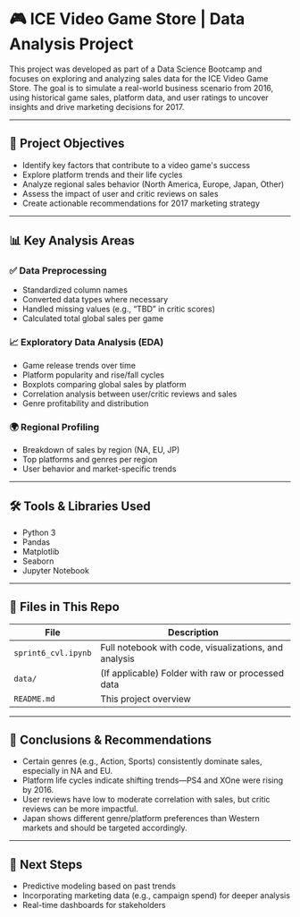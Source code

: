 # 🎮 ICE Video Game Store | Data Analysis Project

This project was developed as part of a Data Science Bootcamp and focuses on exploring and analyzing sales data for the ICE Video Game Store. The goal is to simulate a real-world business scenario from 2016, using historical game sales, platform data, and user ratings to uncover insights and drive marketing decisions for 2017.

---

## 📌 Project Objectives

- Identify key factors that contribute to a video game's success
- Explore platform trends and their life cycles
- Analyze regional sales behavior (North America, Europe, Japan, Other)
- Assess the impact of user and critic reviews on sales
- Create actionable recommendations for 2017 marketing strategy

---

## 📊 Key Analysis Areas

### ✅ Data Preprocessing
- Standardized column names
- Converted data types where necessary
- Handled missing values (e.g., “TBD” in critic scores)
- Calculated total global sales per game

### 📈 Exploratory Data Analysis (EDA)
- Game release trends over time
- Platform popularity and rise/fall cycles
- Boxplots comparing global sales by platform
- Correlation analysis between user/critic reviews and sales
- Genre profitability and distribution

### 🌍 Regional Profiling
- Breakdown of sales by region (NA, EU, JP)
- Top platforms and genres per region
- User behavior and market-specific trends

---

## 🛠️ Tools & Libraries Used

- Python 3
- Pandas
- Matplotlib
- Seaborn
- Jupyter Notebook

---

## 📁 Files in This Repo

| File | Description |
|------|-------------|
| `sprint6_cvl.ipynb` | Full notebook with code, visualizations, and analysis |
| `data/` | (If applicable) Folder with raw or processed data |
| `README.md` | This project overview |

---

## 🧠 Conclusions & Recommendations

- Certain genres (e.g., Action, Sports) consistently dominate sales, especially in NA and EU.
- Platform life cycles indicate shifting trends—PS4 and XOne were rising by 2016.
- User reviews have low to moderate correlation with sales, but critic reviews can be more impactful.
- Japan shows different genre/platform preferences than Western markets and should be targeted accordingly.

---

## 🚀 Next Steps

- Predictive modeling based on past trends
- Incorporating marketing data (e.g., campaign spend) for deeper analysis
- Real-time dashboards for stakeholders
